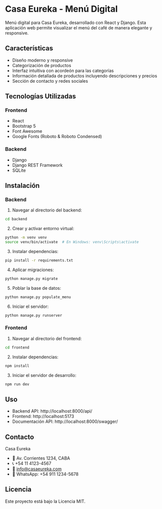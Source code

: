 # Casa Eureka - Menú Digital

Menú digital para Casa Eureka, desarrollado con React y Django. Esta aplicación web permite visualizar el menú del café de manera elegante y responsive.

## Características

- Diseño moderno y responsive
- Categorización de productos
- Interfaz intuitiva con acordeón para las categorías
- Información detallada de productos incluyendo descripciones y precios
- Sección de contacto y redes sociales

## Tecnologías Utilizadas

### Frontend
- React
- Bootstrap 5
- Font Awesome
- Google Fonts (Roboto & Roboto Condensed)

### Backend
- Django
- Django REST Framework
- SQLite

## Instalación

### Backend

1. Navegar al directorio del backend:
```bash
cd backend
```

2. Crear y activar entorno virtual:
```bash
python -m venv venv
source venv/bin/activate  # En Windows: venv\Scripts\activate
```

3. Instalar dependencias:
```bash
pip install -r requirements.txt
```

4. Aplicar migraciones:
```bash
python manage.py migrate
```

5. Poblar la base de datos:
```bash
python manage.py populate_menu
```

6. Iniciar el servidor:
```bash
python manage.py runserver
```

### Frontend

1. Navegar al directorio del frontend:
```bash
cd frontend
```

2. Instalar dependencias:
```bash
npm install
```

3. Iniciar el servidor de desarrollo:
```bash
npm run dev
```

## Uso

- Backend API: http://localhost:8000/api/
- Frontend: http://localhost:5173
- Documentación API: http://localhost:8000/swagger/

## Contacto

Casa Eureka
- 📍 Av. Corrientes 1234, CABA
- 📞 +54 11 4123-4567
- 📧 info@casaeureka.com
- 💬 WhatsApp: +54 911 1234-5678

## Licencia

Este proyecto está bajo la Licencia MIT. 